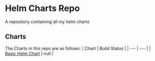 # Helm Charts Repo
A repository containing all my helm charts
## Charts
The Charts in this repo are as follows:
| Chart | Build Status |
| --- | --- |
| [Basic Helm Chart](https://github.com/hexf/basic-helm-chart) | null |
